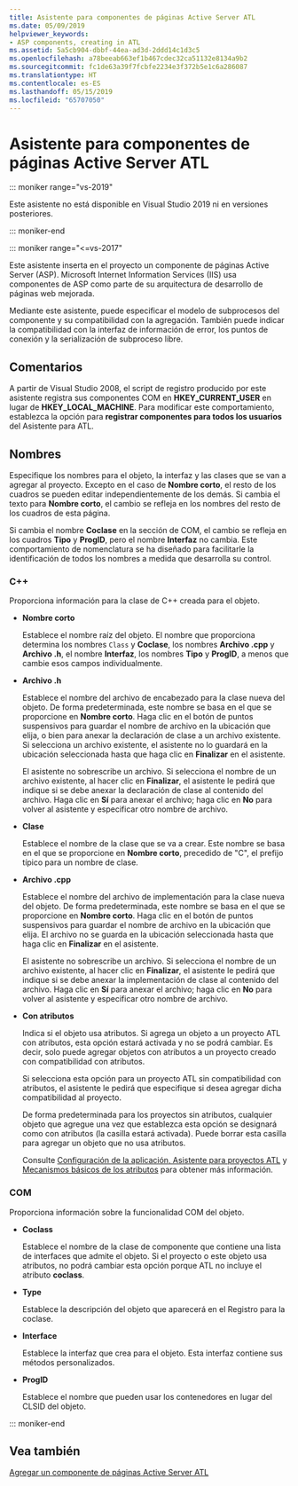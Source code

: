 ```yaml
---
title: Asistente para componentes de páginas Active Server ATL
ms.date: 05/09/2019
helpviewer_keywords:
- ASP components, creating in ATL
ms.assetid: 5a5cb904-dbbf-44ea-ad3d-2ddd14c1d3c5
ms.openlocfilehash: a78beeab663ef1b467cdec32ca51132e8134a9b2
ms.sourcegitcommit: fc1de63a39f7fcbfe2234e3f372b5e1c6a286087
ms.translationtype: HT
ms.contentlocale: es-ES
ms.lasthandoff: 05/15/2019
ms.locfileid: "65707050"
---
```

# <a name="atl-active-server-page-component-wizard"></a>Asistente para componentes de páginas Active Server ATL

::: moniker range="vs-2019"

Este asistente no está disponible en Visual Studio 2019 ni en versiones posteriores.

::: moniker-end

::: moniker range="<=vs-2017"

Este asistente inserta en el proyecto un componente de páginas Active Server (ASP). Microsoft Internet Information Services (IIS) usa componentes de ASP como parte de su arquitectura de desarrollo de páginas web mejorada.

Mediante este asistente, puede especificar el modelo de subprocesos del componente y su compatibilidad con la agregación. También puede indicar la compatibilidad con la interfaz de información de error, los puntos de conexión y la serialización de subproceso libre.

## <a name="remarks"></a>Comentarios

A partir de Visual Studio 2008, el script de registro producido por este asistente registra sus componentes COM en **HKEY_CURRENT_USER** en lugar de **HKEY_LOCAL_MACHINE**. Para modificar este comportamiento, establezca la opción para **registrar componentes para todos los usuarios** del Asistente para ATL.

## <a name="names"></a>Nombres

Especifique los nombres para el objeto, la interfaz y las clases que se van a agregar al proyecto. Excepto en el caso de **Nombre corto**, el resto de los cuadros se pueden editar independientemente de los demás. Si cambia el texto para **Nombre corto**, el cambio se refleja en los nombres del resto de los cuadros de esta página.

Si cambia el nombre **Coclase** en la sección de COM, el cambio se refleja en los cuadros **Tipo** y **ProgID**, pero el nombre **Interfaz** no cambia. Este comportamiento de nomenclatura se ha diseñado para facilitarle la identificación de todos los nombres a medida que desarrolla su control.

### <a name="c"></a>C++

Proporciona información para la clase de C++ creada para el objeto.

- **Nombre corto**

   Establece el nombre raíz del objeto. El nombre que proporciona determina los nombres `Class` y **Coclase**, los nombres **Archivo .cpp** y **Archivo .h**, el nombre **Interfaz**, los nombres **Tipo** y **ProgID**, a menos que cambie esos campos individualmente.

- **Archivo .h**

   Establece el nombre del archivo de encabezado para la clase nueva del objeto. De forma predeterminada, este nombre se basa en el que se proporcione en **Nombre corto**. Haga clic en el botón de puntos suspensivos para guardar el nombre de archivo en la ubicación que elija, o bien para anexar la declaración de clase a un archivo existente. Si selecciona un archivo existente, el asistente no lo guardará en la ubicación seleccionada hasta que haga clic en **Finalizar** en el asistente.

   El asistente no sobrescribe un archivo. Si selecciona el nombre de un archivo existente, al hacer clic en **Finalizar**, el asistente le pedirá que indique si se debe anexar la declaración de clase al contenido del archivo. Haga clic en **Sí** para anexar el archivo; haga clic en **No** para volver al asistente y especificar otro nombre de archivo.

- **Clase**

   Establece el nombre de la clase que se va a crear. Este nombre se basa en el que se proporcione en **Nombre corto**, precedido de "C", el prefijo típico para un nombre de clase.

- **Archivo .cpp**

   Establece el nombre del archivo de implementación para la clase nueva del objeto. De forma predeterminada, este nombre se basa en el que se proporcione en **Nombre corto**. Haga clic en el botón de puntos suspensivos para guardar el nombre de archivo en la ubicación que elija. El archivo no se guarda en la ubicación seleccionada hasta que haga clic en **Finalizar** en el asistente.

   El asistente no sobrescribe un archivo. Si selecciona el nombre de un archivo existente, al hacer clic en **Finalizar**, el asistente le pedirá que indique si se debe anexar la implementación de clase al contenido del archivo. Haga clic en **Sí** para anexar el archivo; haga clic en **No** para volver al asistente y especificar otro nombre de archivo.

- **Con atributos**

   Indica si el objeto usa atributos. Si agrega un objeto a un proyecto ATL con atributos, esta opción estará activada y no se podrá cambiar. Es decir, solo puede agregar objetos con atributos a un proyecto creado con compatibilidad con atributos.

   Si selecciona esta opción para un proyecto ATL sin compatibilidad con atributos, el asistente le pedirá que especifique si desea agregar dicha compatibilidad al proyecto.

   De forma predeterminada para los proyectos sin atributos, cualquier objeto que agregue una vez que establezca esta opción se designará como con atributos (la casilla estará activada). Puede borrar esta casilla para agregar un objeto que no usa atributos.

   Consulte [Configuración de la aplicación, Asistente para proyectos ATL](../../atl/reference/application-settings-atl-project-wizard.md) y [Mecanismos básicos de los atributos](../../windows/basic-mechanics-of-attributes.md) para obtener más información.

### <a name="com"></a>COM

Proporciona información sobre la funcionalidad COM del objeto.

- **Coclass**

   Establece el nombre de la clase de componente que contiene una lista de interfaces que admite el objeto. Si el proyecto o este objeto usa atributos, no podrá cambiar esta opción porque ATL no incluye el atributo **coclass**.

- **Type**

   Establece la descripción del objeto que aparecerá en el Registro para la coclase.

- **Interface**

   Establece la interfaz que crea para el objeto. Esta interfaz contiene sus métodos personalizados.

- **ProgID**

   Establece el nombre que pueden usar los contenedores en lugar del CLSID del objeto.

::: moniker-end

## <a name="see-also"></a>Vea también

[Agregar un componente de páginas Active Server ATL](../../atl/reference/adding-an-atl-active-server-page-component.md)
